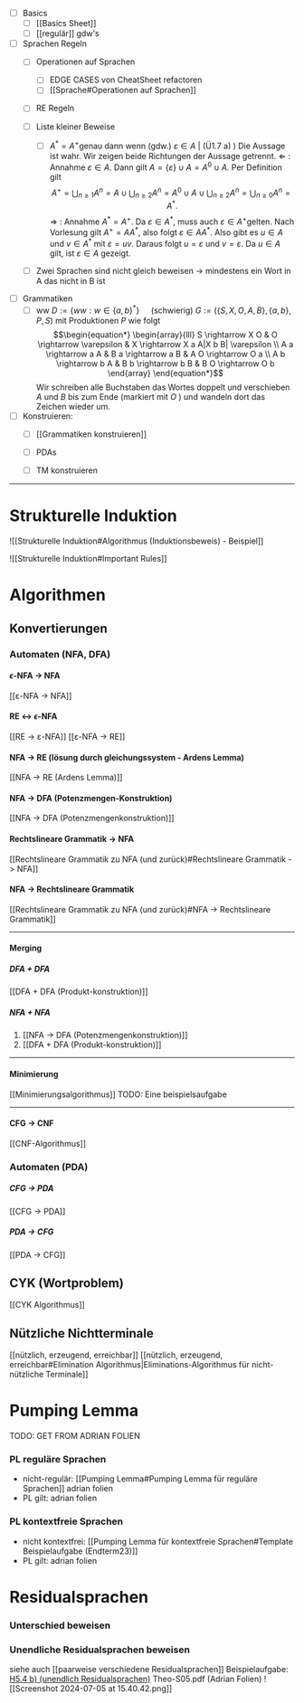 
- [ ] Basics
	- [ ] [[Basics Sheet]]
	- [ ] [[regulär]] gdw's

- [ ] Sprachen Regeln
	- [ ] Operationen auf Sprachen
		- [ ] EDGE CASES von CheatSheet refactoren
		- [ ] [[Sprache#Operationen auf Sprachen]]
	- [ ] RE Regeln
	- [ ] Liste kleiner Beweise
		- [ ] $A^*=A^{+} \text {genau dann wenn (gdw.) } \varepsilon \in A$  |   (Ü1.7 a) )
			Die Aussage ist wahr. Wir zeigen beide Richtungen der Aussage getrennt.
			$\Longleftarrow$ : Annahme $\varepsilon \in A$. Dann gilt $A=\{\varepsilon\} \cup A=A^0 \cup A$. Per Definition gilt
			$$\begin{equation*}
			A^{+}=\bigcup_{n \geq 1} A^n=A \cup \bigcup_{n \geq 2} A^n=A^0 \cup A \cup \bigcup_{n \geq 2} A^n=\bigcup_{n \geq 0} A^n=A^* \text {. }
			\end{equation*}$$
			$\Longrightarrow$ : Annahme $A^*=A^{+}$. Da $\varepsilon \in A^*$, muss auch $\varepsilon \in A^{+}$gelten. Nach Vorlesung gilt $A^{+}=A A^*$, also folgt $\varepsilon \in A A^*$. Also gibt es $u \in A$ und $v \in A^*$ mit $\varepsilon=u v$. Daraus folgt $u=\varepsilon$ und $v=\varepsilon$. Da $u \in A$ gilt, ist $\varepsilon \in A$ gezeigt.
	- [ ] Zwei Sprachen sind nicht gleich beweisen -> mindestens ein Wort in A das nicht in B ist


- [ ] Grammatiken
	- [ ] ww
	$D:=\left\{w w: w \in\{a, b\}^*\right\} \quad$ (schwierig)
	$G:=(\{S, X, O, A, B\},\{a, b\}, P, S)$ mit Produktionen $P$ wie folgt
	$$\begin{equation*}
	\begin{array}{lll}
	S \rightarrow X O & O \rightarrow \varepsilon & X \rightarrow X a A|X b B| \varepsilon \\
	A a \rightarrow a A & B a \rightarrow a B & A O \rightarrow O a \\
	A b \rightarrow b A & B b \rightarrow b B & B O \rightarrow O b
	\end{array}
	\end{equation*}$$
	Wir schreiben alle Buchstaben das Wortes doppelt und verschieben $A$ und $B$ bis zum Ende (markiert mit $O$ ) und wandeln dort das Zeichen wieder um.
- [ ] Konstruieren: 
	- [ ] [[Grammatiken konstruieren]]
	- [ ] PDAs
	- [ ] TM konstruieren




______
# Strukturelle Induktion
![[Strukturelle Induktion#Algorithmus (Induktionsbeweis) - Beispiel]]

![[Strukturelle Induktion#Important Rules]]



# Algorithmen

## Konvertierungen 
### Automaten (NFA, DFA)
#### $\epsilon$-NFA -> NFA
[[ε-NFA -> NFA]]

#### RE <-> $\epsilon$-NFA
[[RE -> ε-NFA]]
[[ε-NFA -> RE]]

#### NFA -> RE (lösung durch gleichungssystem - Ardens Lemma)
[[NFA -> RE (Ardens Lemma)]]


#### NFA -> DFA (Potenzmengen-Konstruktion)
[[NFA -> DFA (Potenzmengenkonstruktion)]]


#### Rechtslineare Grammatik -> NFA
[[Rechtslineare Grammatik zu NFA (und zurück)#Rechtslineare Grammatik -> NFA]]

#### NFA -> Rechtslineare Grammatik
[[Rechtslineare Grammatik zu NFA (und zurück)#NFA -> Rechtslineare Grammatik]]


_____
#### Merging
##### DFA + DFA
[[DFA + DFA (Produkt-konstruktion)]]

##### NFA + NFA 
1. [[NFA -> DFA (Potenzmengenkonstruktion)]]
2. [[DFA + DFA (Produkt-konstruktion)]]

_____
#### Minimierung
[[Minimierungsalgorithmus]]
TODO: Eine beispielsaufgabe

____
#### CFG -> CNF
[[CNF-Algorithmus]]

### Automaten (PDA)
##### CFG -> PDA
[[CFG -> PDA]]

##### PDA -> CFG
[[PDA -> CFG]]

## CYK (Wortproblem)
[[CYK Algorithmus]]
## Nützliche Nichtterminale
[[nützlich, erzeugend, erreichbar]]
[[nützlich, erzeugend, erreichbar#Elimination Algorithmus|Eliminations-Algorithmus für nicht-nützliche Terminale]]

# Pumping Lemma
TODO: GET FROM ADRIAN FOLIEN
### PL reguläre Sprachen
- nicht-regulär: [[Pumping Lemma#Pumping Lemma für reguläre Sprachen]] adrian folien
- PL gilt: adrian folien

### PL kontextfreie Sprachen
- nicht kontextfrei: [[Pumping Lemma für kontextfreie Sprachen#Template Beispielaufgabe (Endterm23)]]
- PL gilt: adrian folien



# Residualsprachen
### Unterschied beweisen


### Unendliche Residualsprachen beweisen
siehe auch [[paarweise verschiedene Residualsprachen]]
Beispielaufgabe: [H5.4 b) (unendlich Residualsprachen)](https://teaching.model.in.tum.de/2024ss/theo/ex/ha05-solution.pdf?key=IlGKpVDe)
Theo-S05.pdf (Adrian Folien)
![[Screenshot 2024-07-05 at 15.40.42.png]]


